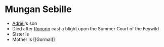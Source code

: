# Mungan Sebille
- [Adriel](Adriel.md)'s son
- Died after [Ronorin](Ronorin.md) cast a blight upon the Summer Court of the Feywild
- Sister is
- Mother is [[Gormal]]